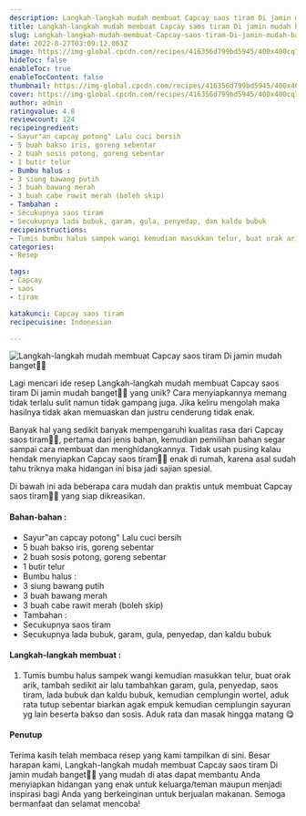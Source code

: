 ```yaml
---
description: Langkah-langkah mudah membuat Capcay saos tiram Di jamin mudah banget"
title: Langkah-langkah mudah membuat Capcay saos tiram Di jamin mudah banget
slug: Langkah-langkah-mudah-membuat-Capcay-saos-tiram-Di-jamin-mudah-banget
date: 2022-8-27T03:09:12.063Z
image: https://img-global.cpcdn.com/recipes/416356d799bd5945/400x400cq70/photo.jpg
hideToc: false
enableToc: true
enableTocContent: false
thumbnail: https://img-global.cpcdn.com/recipes/416356d799bd5945/400x400cq70/photo.jpg
cover: https://img-global.cpcdn.com/recipes/416356d799bd5945/400x400cq70/photo.jpg
author: admin
ratingvalue: 4.8
reviewcount: 124
recipeingredient:
- Sayur"an capcay potong" Lalu cuci bersih
- 5 buah bakso iris, goreng sebentar
- 2 buah sosis potong, goreng sebentar
- 1 butir telur
- Bumbu halus :
- 3 siung bawang putih
- 3 buah bawang merah
- 3 buah cabe rawit merah (boleh skip)
- Tambahan :
- Secukupnya saos tiram
- Secukupnya lada bubuk, garam, gula, penyedap, dan kaldu bubuk
recipeinstructions:
- Tumis bumbu halus sampek wangi kemudian masukkan telur, buat orak arik, tambah sedikit air lalu tambahkan garam, gula, penyedap, saos tiram, lada bubuk dan kaldu bubuk, kemudian cemplungin wortel, aduk rata tutup sebentar biarkan agak empuk kemudian cemplungin sayuran yg lain beserta bakso dan sosis. Aduk rata dan masak hingga matang 😋
categories:
- Resep

tags:
- Capcay
- saos
- tiram

katakunci: Capcay saos tiram
recipecuisine: Indonesian

---
```


![Langkah-langkah mudah membuat Capcay saos tiram Di jamin mudah banget👩‍🍳](https://img-global.cpcdn.com/recipes/416356d799bd5945/400x400cq70/photo.jpg)

Lagi mencari ide resep Langkah-langkah mudah membuat Capcay saos tiram Di jamin mudah banget👩‍🍳 yang unik? Cara menyiapkannya memang tidak terlalu sulit namun tidak gampang juga. Jika keliru mengolah maka hasilnya tidak akan memuaskan dan justru cenderung tidak enak.

Banyak hal yang sedikit banyak mempengaruhi kualitas rasa dari Capcay saos tiram👩‍🍳, pertama dari jenis bahan, kemudian pemilihan bahan segar sampai cara membuat dan menghidangkannya. Tidak usah pusing kalau hendak menyiapkan Capcay saos tiram👩‍🍳 enak di rumah, karena asal sudah tahu triknya maka hidangan ini bisa jadi sajian spesial.

Di bawah ini ada beberapa cara mudah dan praktis untuk membuat Capcay saos tiram👩‍🍳 yang siap dikreasikan.

<!--inarticleads1-->

#### Bahan-bahan :

- Sayur"an capcay potong" Lalu cuci bersih
- 5 buah bakso iris, goreng sebentar
- 2 buah sosis potong, goreng sebentar
- 1 butir telur
- Bumbu halus :
- 3 siung bawang putih
- 3 buah bawang merah
- 3 buah cabe rawit merah (boleh skip)
- Tambahan :
- Secukupnya saos tiram
- Secukupnya lada bubuk, garam, gula, penyedap, dan kaldu bubuk

<!--inarticleads2-->

#### Langkah-langkah membuat :

1. Tumis bumbu halus sampek wangi kemudian masukkan telur, buat orak arik, tambah sedikit air lalu tambahkan garam, gula, penyedap, saos tiram, lada bubuk dan kaldu bubuk, kemudian cemplungin wortel, aduk rata tutup sebentar biarkan agak empuk kemudian cemplungin sayuran yg lain beserta bakso dan sosis. Aduk rata dan masak hingga matang 😋

#### Penutup

Terima kasih telah membaca resep yang kami tampilkan di sini. Besar harapan kami, Langkah-langkah mudah membuat Capcay saos tiram Di jamin mudah banget👩‍🍳 yang mudah di atas dapat membantu Anda menyiapkan hidangan yang enak untuk keluarga/teman maupun menjadi inspirasi bagi Anda yang berkeinginan untuk berjualan makanan. Semoga bermanfaat dan selamat mencoba!